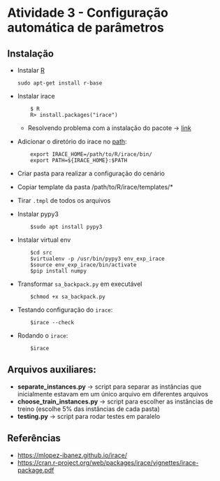 # Atividade 3 - Configuração automática de parâmetros

## Instalação
* Instalar [R](https://mlopez-ibanez.github.io/irace/#gnulinux)

    ``` sudo apt-get install r-base ```
* Instalar irace
    ``` 
        $ R
        R> install.packages("irace") 
    ```
    * Resolvendo problema com a instalação do pacote -> [link](https://stackoverflow.com/questions/32540919/library-is-not-writable)

* Adicionar o diretório do irace no [path](https://mlopez-ibanez.github.io/irace/#gnulinux-and-os-x):
    ```
        export IRACE_HOME=/path/to/R/irace/bin/ 
        export PATH=${IRACE_HOME}:$PATH
    ```
* Criar pasta para realizar a configuração do cenário
* Copiar template da pasta /path/to/R/irace/templates/*
* Tirar `.tmpl` de todos os arquivos

* Instalar pypy3
    ```
        $sudo apt install pypy3
    ```

* Instalar virtual env
    ```
        $cd src
        $virtualenv -p /usr/bin/pypy3 env_exp_irace
        $source env_exp_irace/bin/activate
        $pip install numpy
    ```

* Transformar `sa_backpack.py` em executável
    ```
        $chmod +x sa_backpack.py
    ```
* Testando configuração do `irace`:
    ```
        $irace --check
    ```
* Rodando o `irace`:
    ```
        $irace
    ```


## Arquivos auxiliares:

* __separate_instances.py__ -> script para separar as instâncias que inicialmente estavam em um único arquivo em diferentes arquivos
* __choose_train_instances.py__ -> script para escolher as instâncias de treino (escolhe 5% das instâncias de cada pasta)
* __testing.py__ -> script para rodar testes em paralelo

## Referências
* https://mlopez-ibanez.github.io/irace/
* https://cran.r-project.org/web/packages/irace/vignettes/irace-package.pdf

